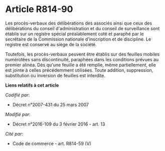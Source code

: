 # Article R814-90

Les procès-verbaux des délibérations des associés ainsi que ceux des délibérations du conseil d'administration et du conseil
de surveillance sont établis sur un registre spécial préalablement coté et paraphé par le secrétaire de la Commission
nationale d'inscription et de discipline. Le registre est conservé au siège de la société.

Toutefois, les procès-verbaux peuvent être établis sur des feuilles mobiles numérotées sans discontinuité, paraphées dans les
conditions prévues au premier alinéa. Dès qu'une feuille a été remplie, même partiellement, elle est jointe à celles
précédemment utilisées. Toute addition, suppression, substitution ou inversion de feuilles est interdite.

**Liens relatifs à cet article**

_Codifié par_:

  - Décret n°2007-431 du 25 mars 2007

_Modifié par_:

  - Décret n°2016-109 du 3 février 2016 - art. 13

_Cité par_:

  - Code de commerce - art. R814-59 (V)
